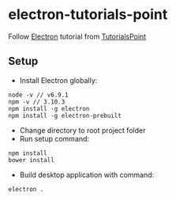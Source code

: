 # electron-tutorials-point
Follow [Electron](https://electron.atom.io/) tutorial from [TutorialsPoint](https://www.tutorialspoint.com/electron/electron_inter_process_communication.htm)

## Setup

- Install Electron globally:

```
node -v // v6.9.1
npm -v // 3.10.3
npm install -g electron
npm install -g electron-prebuilt
```

- Change directory to root project folder
- Run setup command:

```
npm install
bower install
```

- Build desktop application with command:

```
electron .
```
